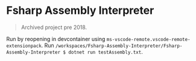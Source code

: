 # Fsharp Assembly Interpreter
> Archived project pre 2018.

Run by reopening in devcontainer using `ms-vscode-remote.vscode-remote-extensionpack`. Run `/workspaces/Fsharp-Assembly-Interpreter/Fsharp-Assembly-Interpreter $ dotnet run testAssembly.txt`.